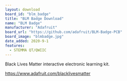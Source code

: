 ```yaml
---
layout: download
board_id: "blm_badge"
title: "BLM Badge Download"
name: "BLM Badge"
manufacturer: "Adafruit"
board_url: "https://github.com/adafruit/BLM-Badge-PCB"
board_image: "blmbadge.jpg"
date_added: 2020-9-1
features:
  - STEMMA QT/QWIIC
---
```


Black Lives Matter interactive electronic learning kit.

https://www.adafruit.com/blacklivesmatter
